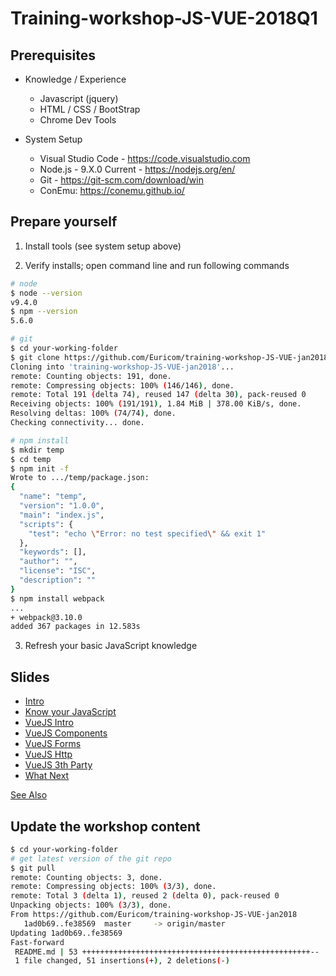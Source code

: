 # Training-workshop-JS-VUE-2018Q1

## Prerequisites

- Knowledge / Experience
    + Javascript (jquery)
    + HTML / CSS / BootStrap
    + Chrome Dev Tools

- System Setup
    + Visual Studio Code - https://code.visualstudio.com
    + Node.js - 9.X.0 Current - https://nodejs.org/en/
    + Git - https://git-scm.com/download/win
    + ConEmu: https://conemu.github.io/

## Prepare yourself

1. Install tools (see system setup above)

2. Verify installs; open command line and run following commands

```bash
# node
$ node --version
v9.4.0
$ npm --version
5.6.0

# git
$ cd your-working-folder
$ git clone https://github.com/Euricom/training-workshop-JS-VUE-jan2018.git
Cloning into 'training-workshop-JS-VUE-jan2018'...
remote: Counting objects: 191, done.
remote: Compressing objects: 100% (146/146), done.
remote: Total 191 (delta 74), reused 147 (delta 30), pack-reused 0
Receiving objects: 100% (191/191), 1.84 MiB | 378.00 KiB/s, done.
Resolving deltas: 100% (74/74), done.
Checking connectivity... done.

# npm install
$ mkdir temp
$ cd temp
$ npm init -f
Wrote to .../temp/package.json:
{
  "name": "temp",
  "version": "1.0.0",
  "main": "index.js",
  "scripts": {
    "test": "echo \"Error: no test specified\" && exit 1"
  },
  "keywords": [],
  "author": "",
  "license": "ISC",
  "description": ""
}
$ npm install webpack
...
+ webpack@3.10.0
added 367 packages in 12.583s
```

3. Refresh your basic JavaScript knowledge

## Slides

- [Intro](./slides/intro.md)
- [Know your JavaScript](./slides/know-your-javascript.md)
- [VueJS Intro](./slides/vue-intro.md)
- [VueJS Components](./slides/vue-components.md)
- [VueJS Forms](./slides/vue-forms.md)
- [VueJS Http](./slides/vue-http.md)
- [VueJS 3th Party](./slides/vue-3thParty.md)
- [What Next](./slides/whats-next.md)

[See Also](https://github.com/Euricom/training-workshop-JS-VUE-jan2018/tree/master/slides)

## Update the workshop content

```bash
$ cd your-working-folder
# get latest version of the git repo
$ git pull
remote: Counting objects: 3, done.
remote: Compressing objects: 100% (3/3), done.
remote: Total 3 (delta 1), reused 2 (delta 0), pack-reused 0
Unpacking objects: 100% (3/3), done.
From https://github.com/Euricom/training-workshop-JS-VUE-jan2018
   1ad0b69..fe38569  master     -> origin/master
Updating 1ad0b69..fe38569
Fast-forward
 README.md | 53 +++++++++++++++++++++++++++++++++++++++++++++++++++--
 1 file changed, 51 insertions(+), 2 deletions(-)
```

